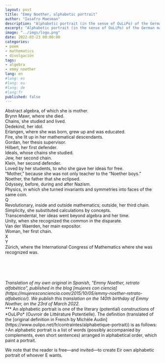 ```yaml
---
layout: post
title: "Emmy Noether, alphabetic portrait"
author: "Iasafro Maesman"
description: "Alphabetic portrait (in the sense of OuLiPo) of the German mathematician Emmy Noether"
excerpt: "Alphabetic portrait (in the sense of OuLiPo) of the German mathematician Emmy Noether"
image: "../imgs/logo.png"
date: 2022-03-23 00:00:00
categories:
- poem
- mathematics
- divulgación
tags:
- algebra
- emmy noether
lang: en
#lang: es
#lang: eu
#lang: de
#lang:fr
published: false
---
```


Abstract algebra, of which she is mother.  
Brynn Mawr, where she died.  
Chains, she studied and lived.  
Dedekind, her idol.  
Erlangen, where she was born, grew up and was educated.  
Fire, she lit up in her mathematical descendants.  
Gordan, her thesis supervisor.  
Hilbert, her first defender.  
Ideals, whose chains she studied.  
Jew, her second chain.  
Klein, her second defender.  
Loved by her students, to who she gave her ideas for free.  
“Mother,” because she was not only teacher to the “Noether boys.”  
Noether, the father that she eclipsed.  
Odyssey, before, during and after Nazism.  
Physics, in which she turned invariants and symmetries into faces of the same coin.  
Q  
Revolutionary, inside and outside mathematics; outside, her third chain.  
Simplicity, she substituted calculations by concepts.  
Transcendental, her ideas went beyond algebra and her time.  
Unity, when she recognized the common in the disparate.  
Van der Waerden, her main expositor.  
Woman, her first chain.  
X  
Y  
Zürich, where the International Congress of Mathematics where she was recognized was.  
<br/>
<br/>
<br/>
<br/>
<div class="jumbotron abstract" style="font-style: italic;">
Translation of my own original in Spanish, "Emmy Noether, retrato alfabético", published in the blog [mujeres con ciencia](https://mujeresconciencia.com/2015/10/05/emmy-noether-retrato-alfabetico/). We publish this translation on the 140th birthday of Emmy Noether, on the 23rd of March 2022. 
</div>
***
An alphabetic portrait is one of the literary (potential) constructions of *OuLiPo* (Ouvroir de Littérature Potentielle). The definition (translated of the [original definition in French by Michèle Audin](https://www.oulipo.net/fr/contraintes/alphabetique-portrait)) is as follows:
>An alphabetic portrait is a list of words (possibly accompanied by complements, even short sentences) arranged in alphabetical order, which paint a portrait.

We note that the reader is free—and invited—to create Eir own alphabetic portrait of whoever E wants.

